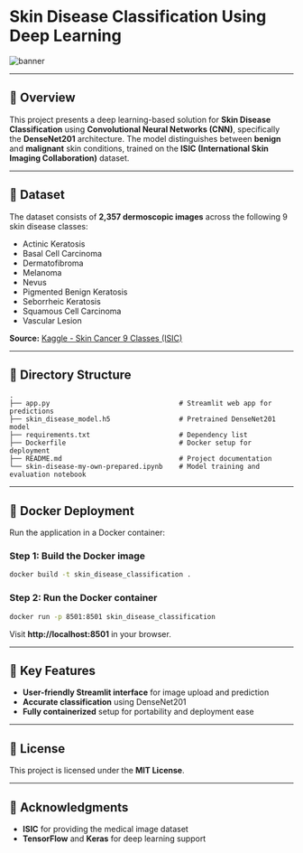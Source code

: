 # Skin Disease Classification Using Deep Learning

![banner](https://github.com/user-attachments/assets/0e530f55-14fb-4413-8c52-dbcb88a99e6e)

---

## 🚀 Overview
This project presents a deep learning-based solution for **Skin Disease Classification** using **Convolutional Neural Networks (CNN)**, specifically the **DenseNet201** architecture. The model distinguishes between **benign** and **malignant** skin conditions, trained on the **ISIC (International Skin Imaging Collaboration)** dataset.

---

## 📂 Dataset
The dataset consists of **2,357 dermoscopic images** across the following 9 skin disease classes:

- Actinic Keratosis
- Basal Cell Carcinoma
- Dermatofibroma
- Melanoma
- Nevus
- Pigmented Benign Keratosis
- Seborrheic Keratosis
- Squamous Cell Carcinoma
- Vascular Lesion

**Source:** [Kaggle - Skin Cancer 9 Classes (ISIC)](https://www.kaggle.com/datasets/nodoubttome/skin-cancer9-classesisic)

---

## 📁 Directory Structure
```
.
├── app.py                                # Streamlit web app for predictions
├── skin_disease_model.h5                 # Pretrained DenseNet201 model
├── requirements.txt                      # Dependency list
├── Dockerfile                            # Docker setup for deployment
├── README.md                             # Project documentation
└── skin-disease-my-own-prepared.ipynb    # Model training and evaluation notebook
```

---

## 🐳 Docker Deployment
Run the application in a Docker container:

### Step 1: Build the Docker image
```bash
docker build -t skin_disease_classification .
```

### Step 2: Run the Docker container
```bash
docker run -p 8501:8501 skin_disease_classification
```

Visit **http://localhost:8501** in your browser.

---

## 🎯 Key Features
- **User-friendly Streamlit interface** for image upload and prediction
- **Accurate classification** using DenseNet201
- **Fully containerized** setup for portability and deployment ease

---

## 📜 License
This project is licensed under the **MIT License**.

---

## 🙌 Acknowledgments
- **ISIC** for providing the medical image dataset
- **TensorFlow** and **Keras** for deep learning support
